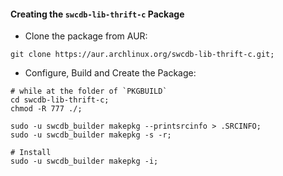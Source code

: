 #### Creating the `swcdb-lib-thrift-c` Package

* Clone the package from AUR:
```
git clone https://aur.archlinux.org/swcdb-lib-thrift-c.git;
```


* Configure, Build and Create the Package:
```
# while at the folder of `PKGBUILD`
cd swcdb-lib-thrift-c;
chmod -R 777 ./;

sudo -u swcdb_builder makepkg --printsrcinfo > .SRCINFO;
sudo -u swcdb_builder makepkg -s -r;

# Install
sudo -u swcdb_builder makepkg -i;
```

